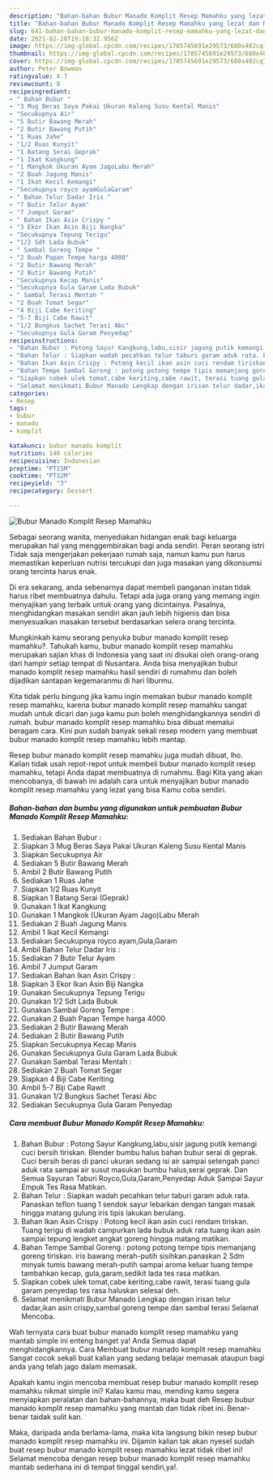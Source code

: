 ```yaml
---
description: "Bahan-bahan Bubur Manado Komplit Resep Mamahku yang lezat dan Mudah Dibuat"
title: "Bahan-bahan Bubur Manado Komplit Resep Mamahku yang lezat dan Mudah Dibuat"
slug: 641-bahan-bahan-bubur-manado-komplit-resep-mamahku-yang-lezat-dan-mudah-dibuat
date: 2021-02-20T19:18:32.956Z
image: https://img-global.cpcdn.com/recipes/1785745691e29573/680x482cq70/bubur-manado-komplit-resep-mamahku-foto-resep-utama.jpg
thumbnail: https://img-global.cpcdn.com/recipes/1785745691e29573/680x482cq70/bubur-manado-komplit-resep-mamahku-foto-resep-utama.jpg
cover: https://img-global.cpcdn.com/recipes/1785745691e29573/680x482cq70/bubur-manado-komplit-resep-mamahku-foto-resep-utama.jpg
author: Peter Bowman
ratingvalue: 4.7
reviewcount: 8
recipeingredient:
- " Bahan Bubur "
- "3 Mug Beras Saya Pakai Ukuran Kaleng Susu Kental Manis"
- "Secukupnya Air"
- "5 Butir Bawang Merah"
- "2 Butir Bawang Putih"
- "1 Ruas Jahe"
- "1/2 Ruas Kunyit"
- "1 Batang Serai Geprak"
- "1 Ikat Kangkung"
- "1 Mangkok Ukuran Ayam JagoLabu Merah"
- "2 Buah Jagung Manis"
- "1 Ikat Kecil Kemangi"
- "Secukupnya royco ayamGulaGaram"
- " Bahan Telur Dadar Iris "
- "7 Butir Telur Ayam"
- "7 Jumput Garam"
- " Bahan Ikan Asin Crispy "
- "3 Ekor Ikan Asin Biji Nangka"
- "Secukupnya Tepung Terigu"
- "1/2 Sdt Lada Bubuk"
- " Sambal Goreng Tempe "
- "2 Buah Papan Tempe harga 4000"
- "2 Butir Bawang Merah"
- "2 Butir Bawang Putih"
- "Secukupnya Kecap Manis"
- "Secukupnya Gula Garam Lada Bubuk"
- " Sambal Terasi Mentah "
- "2 Buah Tomat Segar"
- "4 Biji Cabe Keriting"
- "5-7 Biji Cabe Rawit"
- "1/2 Bungkus Sachet Terasi Abc"
- "Secukupnya Gula Garam Penyedap"
recipeinstructions:
- "Bahan Bubur : Potong Sayur Kangkung,labu,sisir jagung putik kemangi cuci bersih tiriskan. Blender bumbu halus bahan bubur serai di geprak. Cuci bersih beras di panci ukuran sedang isi air sampai setengah panci aduk rata sampai air susut masukan bumbu halus,serai geprak. Dan Semua Sayuran Taburi Royco,Gula,Garam,Penyedap Aduk Sampai Sayur Empuk Tes Rasa Matikan."
- "Bahan Telur : Siapkan wadah pecahkan telur taburi garam aduk rata. Panaskan teflon tuang 1 sendok sayur lebarkan dengan tangan masak hingga matang gulung iris tipis lakukan berulang."
- "Bahan Ikan Asin Crispy : Potong kecil ikan asin cuci rendam tiriskan. Tuang terigu di wadah campurkan lada bubuk aduk rata tuang ikan asin sampai tepung lengket angkat goreng hingga matang matikan."
- "Bahan Tempe Sambal Goreng : potong potong tempe tipis memanjang goreng tiriskan. iris bawang merah-putih sisihkan.panaskan 2 Sdm minyak tumis bawang merah-putih sampai aroma keluar tuang tempe tambahkan kecap, gula,garam,sedikit lada tes rasa matikan."
- "Siapkan cobek ulek tomat,cabe keriting,cabe rawit, terasi tuang gula garam penyedap tes rasa haluskan selesai deh."
- "Selamat menikmati Bubur Manado Lengkap dengan irisan telur dadar,ikan asin crispy,sambal goreng tempe dan sambal terasi Selamat Mencoba."
categories:
- Resep
tags:
- bubur
- manado
- komplit

katakunci: bubur manado komplit 
nutrition: 140 calories
recipecuisine: Indonesian
preptime: "PT15M"
cooktime: "PT32M"
recipeyield: "3"
recipecategory: Dessert

---
```



![Bubur Manado Komplit Resep Mamahku](https://img-global.cpcdn.com/recipes/1785745691e29573/680x482cq70/bubur-manado-komplit-resep-mamahku-foto-resep-utama.jpg)

Sebagai seorang wanita, menyediakan hidangan enak bagi keluarga merupakan hal yang menggembirakan bagi anda sendiri. Peran seorang istri Tidak saja mengerjakan pekerjaan rumah saja, namun kamu pun harus memastikan keperluan nutrisi tercukupi dan juga masakan yang dikonsumsi orang tercinta harus enak.

Di era  sekarang, anda sebenarnya dapat membeli panganan instan tidak harus ribet membuatnya dahulu. Tetapi ada juga orang yang memang ingin menyajikan yang terbaik untuk orang yang dicintainya. Pasalnya, menghidangkan masakan sendiri akan jauh lebih higienis dan bisa menyesuaikan masakan tersebut berdasarkan selera orang tercinta. 



Mungkinkah kamu seorang penyuka bubur manado komplit resep mamahku?. Tahukah kamu, bubur manado komplit resep mamahku merupakan sajian khas di Indonesia yang saat ini disukai oleh orang-orang dari hampir setiap tempat di Nusantara. Anda bisa menyajikan bubur manado komplit resep mamahku hasil sendiri di rumahmu dan boleh dijadikan santapan kegemaranmu di hari liburmu.

Kita tidak perlu bingung jika kamu ingin memakan bubur manado komplit resep mamahku, karena bubur manado komplit resep mamahku sangat mudah untuk dicari dan juga kamu pun boleh menghidangkannya sendiri di rumah. bubur manado komplit resep mamahku bisa dibuat memalui beragam cara. Kini pun sudah banyak sekali resep modern yang membuat bubur manado komplit resep mamahku lebih mantap.

Resep bubur manado komplit resep mamahku juga mudah dibuat, lho. Kalian tidak usah repot-repot untuk membeli bubur manado komplit resep mamahku, tetapi Anda dapat membuatnya di rumahmu. Bagi Kita yang akan mencobanya, di bawah ini adalah cara untuk menyajikan bubur manado komplit resep mamahku yang lezat yang bisa Kamu coba sendiri.

<!--inarticleads1-->

##### Bahan-bahan dan bumbu yang digunakan untuk pembuatan Bubur Manado Komplit Resep Mamahku:

1. Sediakan  Bahan Bubur :
1. Siapkan 3 Mug Beras Saya Pakai Ukuran Kaleng Susu Kental Manis
1. Siapkan Secukupnya Air
1. Sediakan 5 Butir Bawang Merah
1. Ambil 2 Butir Bawang Putih
1. Sediakan 1 Ruas Jahe
1. Siapkan 1/2 Ruas Kunyit
1. Siapkan 1 Batang Serai (Geprak)
1. Gunakan 1 Ikat Kangkung
1. Gunakan 1 Mangkok (Ukuran Ayam Jago)Labu Merah
1. Sediakan 2 Buah Jagung Manis
1. Ambil 1 Ikat Kecil Kemangi
1. Sediakan Secukupnya royco ayam,Gula,Garam
1. Ambil  Bahan Telur Dadar Iris :
1. Sediakan 7 Butir Telur Ayam
1. Ambil 7 Jumput Garam
1. Sediakan  Bahan Ikan Asin Crispy :
1. Siapkan 3 Ekor Ikan Asin Biji Nangka
1. Gunakan Secukupnya Tepung Terigu
1. Gunakan 1/2 Sdt Lada Bubuk
1. Gunakan  Sambal Goreng Tempe :
1. Gunakan 2 Buah Papan Tempe harga 4000
1. Sediakan 2 Butir Bawang Merah
1. Sediakan 2 Butir Bawang Putih
1. Siapkan Secukupnya Kecap Manis
1. Gunakan Secukupnya Gula Garam Lada Bubuk
1. Gunakan  Sambal Terasi Mentah :
1. Sediakan 2 Buah Tomat Segar
1. Siapkan 4 Biji Cabe Keriting
1. Ambil 5-7 Biji Cabe Rawit
1. Gunakan 1/2 Bungkus Sachet Terasi Abc
1. Sediakan Secukupnya Gula Garam Penyedap




<!--inarticleads2-->

##### Cara membuat Bubur Manado Komplit Resep Mamahku:

1. Bahan Bubur : Potong Sayur Kangkung,labu,sisir jagung putik kemangi cuci bersih tiriskan. Blender bumbu halus bahan bubur serai di geprak. Cuci bersih beras di panci ukuran sedang isi air sampai setengah panci aduk rata sampai air susut masukan bumbu halus,serai geprak. Dan Semua Sayuran Taburi Royco,Gula,Garam,Penyedap Aduk Sampai Sayur Empuk Tes Rasa Matikan.
1. Bahan Telur : Siapkan wadah pecahkan telur taburi garam aduk rata. Panaskan teflon tuang 1 sendok sayur lebarkan dengan tangan masak hingga matang gulung iris tipis lakukan berulang.
1. Bahan Ikan Asin Crispy : Potong kecil ikan asin cuci rendam tiriskan. Tuang terigu di wadah campurkan lada bubuk aduk rata tuang ikan asin sampai tepung lengket angkat goreng hingga matang matikan.
1. Bahan Tempe Sambal Goreng : potong potong tempe tipis memanjang goreng tiriskan. iris bawang merah-putih sisihkan.panaskan 2 Sdm minyak tumis bawang merah-putih sampai aroma keluar tuang tempe tambahkan kecap, gula,garam,sedikit lada tes rasa matikan.
1. Siapkan cobek ulek tomat,cabe keriting,cabe rawit, terasi tuang gula garam penyedap tes rasa haluskan selesai deh.
1. Selamat menikmati Bubur Manado Lengkap dengan irisan telur dadar,ikan asin crispy,sambal goreng tempe dan sambal terasi Selamat Mencoba.




Wah ternyata cara buat bubur manado komplit resep mamahku yang mantab simple ini enteng banget ya! Anda Semua dapat menghidangkannya. Cara Membuat bubur manado komplit resep mamahku Sangat cocok sekali buat kalian yang sedang belajar memasak ataupun bagi anda yang telah jago dalam memasak.

Apakah kamu ingin mencoba membuat resep bubur manado komplit resep mamahku nikmat simple ini? Kalau kamu mau, mending kamu segera menyiapkan peralatan dan bahan-bahannya, maka buat deh Resep bubur manado komplit resep mamahku yang mantab dan tidak ribet ini. Benar-benar taidak sulit kan. 

Maka, daripada anda berlama-lama, maka kita langsung bikin resep bubur manado komplit resep mamahku ini. Dijamin kalian tak akan nyesel sudah buat resep bubur manado komplit resep mamahku lezat tidak ribet ini! Selamat mencoba dengan resep bubur manado komplit resep mamahku mantab sederhana ini di tempat tinggal sendiri,ya!.

